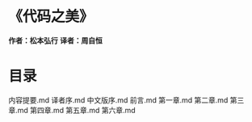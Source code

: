 《代码之美》
==============

**作者：松本弘行**
**译者：周自恒**

# 目录

内容提要.md
译者序.md
中文版序.md
前言.md
第一章.md
第二章.md
第三章.md
第四章.md
第五章.md
第六章.md
